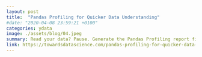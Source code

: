 ```yaml
---
layout: post
title:  "Pandas Profiling for Quicker Data Understanding"
#date: "2020-04-08 23:59:21 +0100"
categories: ydata
image: ./assets/blog/04.jpeg
summary: Read your data? Pause. Generate the Pandas Profiling report first.
link: https://towardsdatascience.com/pandas-profiling-for-quicker-data-understanding-83bb9fc6719f?sk=157cd19b376ed957bf735b89b3b39132
---
```

